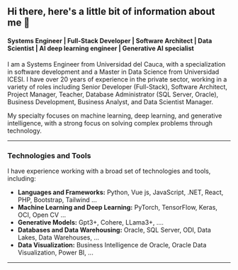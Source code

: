 ## Hi there, here's a little bit of information about me 👋

#### Systems Engineer | Full-Stack Developer | Software Architect | Data Scientist | AI deep learning engineer | Generative AI specialist

I am a Systems Engineer from Universidad del Cauca, with a specialization in software development and a Master in Data Science from Universidad ICESI. I have over 20 years of experience in the private sector, working in a variety of roles including Senior Developer (Full-Stack), Software Architect, Project Manager, Teacher, Database Administrator (SQL Server, Oracle), Business Development, Business Analyst, and Data Scientist Manager. 

My specialty focuses on machine learning, deep learning, and generative intelligence, with a strong focus on solving complex problems through technology.

---

### Technologies and Tools

I have experience working with a broad set of technologies and tools, including:

- **Languages and Frameworks:** Python, Vue js, JavaScript, .NET, React, PHP, Bootstrap, Tailwind ...
- **Machine Learning and Deep Learning:** PyTorch, TensorFlow, Keras, OCI, Open CV ...
- **Generative Models:** Gpt3+, Cohere, LLama3+, ....
- **Databases and Data Warehousing:** Oracle, SQL Server, ODI, Data Lakes, Data Warehouses, ...
- **Data Visualization:** Business Intelligence de Oracle, Oracle Data Visualization, Power BI, ...

---

<!--
**martinsys/martinsys** is a ✨ _special_ ✨ repository because its `README.md` (this file) appears on your GitHub profile.

Here are some ideas to get you started:

- 🔭 I’m currently working on ...
- 🌱 I’m currently learning ...
- 👯 I’m looking to collaborate on ...
- 🤔 I’m looking for help with ...
- 💬 Ask me about ...
- 📫 How to reach me: ...
- 😄 Pronouns: ...
- ⚡ Fun fact: ...
-->
